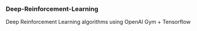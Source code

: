 ### Deep-Reinforcement-Learning
Deep Reinforcement Learning algorithms  using OpenAI Gym + Tensorflow
